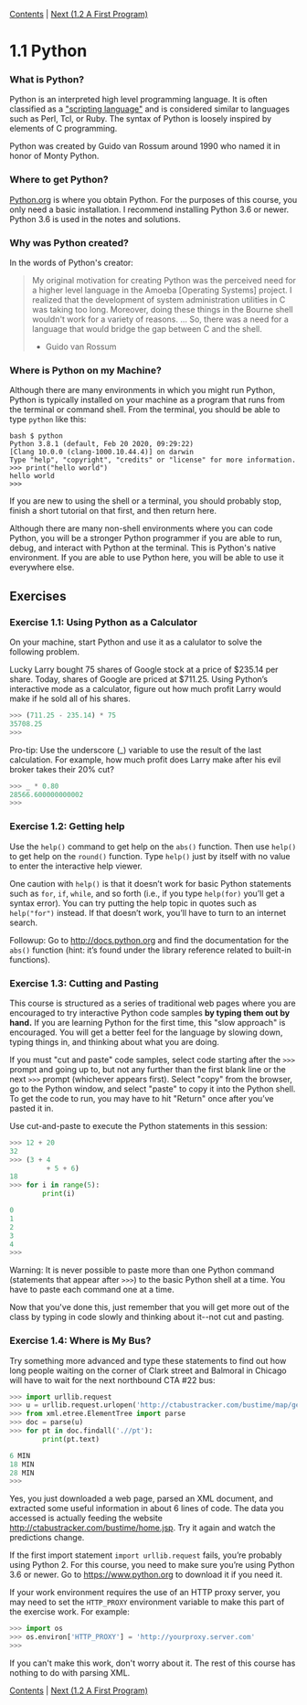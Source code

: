 [Contents](../Contents.md) \| [Next (1.2 A First Program)](02_Hello_world.md)

# 1.1 Python

### What is Python?

Python is an interpreted high level programming language.  It is often classified as a
["scripting language"](https://en.wikipedia.org/wiki/Scripting_language) and
is considered similar to languages such as Perl, Tcl, or Ruby.  The syntax
of Python is loosely inspired by elements of C programming.

Python was created by Guido van Rossum around 1990 who named it in honor of Monty Python.

### Where to get Python?

[Python.org](https://www.python.org/) is where you obtain Python.  For the purposes of this course, you
only need a basic installation.  I recommend installing Python 3.6 or newer. Python 3.6 is used in the notes
and solutions.

### Why was Python created?

In the words of Python's creator:

> My original motivation for creating Python was the perceived need
> for a higher level language in the Amoeba [Operating Systems]
> project. I realized that the development of system administration
> utilities in C was taking too long. Moreover, doing these things in
> the Bourne shell wouldn't work for a variety of reasons. ... So,
> there was a need for a language that would bridge the gap between C
> and the shell.
>
> - Guido van Rossum

### Where is Python on my Machine?

Although there are many environments in which you might run Python,
Python is typically installed on your machine as a program that runs
from the terminal or command shell. From the terminal, you should be
able to type `python` like this:

```
bash $ python
Python 3.8.1 (default, Feb 20 2020, 09:29:22)
[Clang 10.0.0 (clang-1000.10.44.4)] on darwin
Type "help", "copyright", "credits" or "license" for more information.
>>> print("hello world")
hello world
>>>
```

If you are new to using the shell or a terminal, you should probably
stop, finish a short tutorial on that first, and then return here.

Although there are many non-shell environments where you can code
Python, you will be a stronger Python programmer if you are able to
run, debug, and interact with Python at the terminal.  This is
Python's native environment.  If you are able to use Python here, you
will be able to use it everywhere else.

## Exercises

### Exercise 1.1: Using Python as a Calculator

On your machine, start Python and use it as a calulator to solve the
following problem.

Lucky Larry bought 75 shares of Google stock at a price of $235.14 per
share. Today, shares of Google are priced at $711.25. Using Python’s
interactive mode as a calculator, figure out how much profit Larry would
make if he sold all of his shares.

```python
>>> (711.25 - 235.14) * 75
35708.25
>>>
```

Pro-tip: Use the underscore (\_) variable to use the result of the last
calculation. For example, how much profit does Larry make after his evil
broker takes their 20% cut?

```python
>>> _ * 0.80
28566.600000000002
>>>
```

### Exercise 1.2: Getting help

Use the `help()` command to get help on the `abs()` function. Then use
`help()` to get help on the `round()` function. Type `help()` just by
itself with no value to enter the interactive help viewer.

One caution with `help()` is that it doesn’t work for basic Python
statements such as `for`, `if`, `while`, and so forth (i.e., if you type
`help(for)` you’ll get a syntax error). You can try putting the help
topic in quotes such as `help("for")` instead. If that doesn’t work,
you’ll have to turn to an internet search.

Followup: Go to <http://docs.python.org> and find the documentation for
the `abs()` function (hint: it’s found under the library reference
related to built-in functions).

### Exercise 1.3: Cutting and Pasting

This course is structured as a series of traditional web pages where
you are encouraged to try interactive Python code samples **by typing
them out by hand.** If you are learning Python for the first time,
this "slow approach" is encouraged.  You will get a better feel for
the language by slowing down, typing things in, and thinking about
what you are doing.

If you must "cut and paste" code samples, select code
starting after the `>>>` prompt and going up to, but not any further
than the first blank line or the next `>>>` prompt (whichever appears
first). Select "copy" from the browser, go to the Python window, and
select "paste" to copy it into the Python shell. To get the code to
run, you may have to hit "Return" once after you’ve pasted it in.

Use cut-and-paste to execute the Python statements in this session:

```python
>>> 12 + 20
32
>>> (3 + 4
         + 5 + 6)
18
>>> for i in range(5):
        print(i)

0
1
2
3
4
>>>
```

Warning: It is never possible to paste more than one Python command
(statements that appear after `>>>`) to the basic Python shell at a
time. You have to paste each command one at a time.

Now that you've done this, just remember that you will get more out of
the class by typing in code slowly and thinking about it--not cut and pasting.

### Exercise 1.4: Where is My Bus?

Try something more advanced and type these statements to find out how
long people waiting on the corner of Clark street and Balmoral in
Chicago will have to wait for the next northbound CTA \#22 bus:

```python
>>> import urllib.request
>>> u = urllib.request.urlopen('http://ctabustracker.com/bustime/map/getStopPredictions.jsp?stop=14791&route=22')
>>> from xml.etree.ElementTree import parse
>>> doc = parse(u)
>>> for pt in doc.findall('.//pt'):
        print(pt.text)

6 MIN
18 MIN
28 MIN
>>>
```

Yes, you just downloaded a web page, parsed an XML document, and
extracted some useful information in about 6 lines of code. The data
you accessed is actually feeding the website
<http://ctabustracker.com/bustime/home.jsp>. Try it again and watch
the predictions change.

If the first import statement `import urllib.request` fails, you’re
probably using Python 2. For this course, you need to make sure you’re
using Python 3.6 or newer. Go to <https://www.python.org> to download
it if you need it.

If your work environment requires the use of an HTTP proxy server, you may need
to set the `HTTP_PROXY` environment variable to make this part of the
exercise work. For example:

```python
>>> import os
>>> os.environ['HTTP_PROXY'] = 'http://yourproxy.server.com'
>>>
```

If you can't make this work, don't worry about it.  The rest of this course
has nothing to do with parsing XML.

[Contents](../Contents.md) \| [Next (1.2 A First Program)](02_Hello_world.md)

